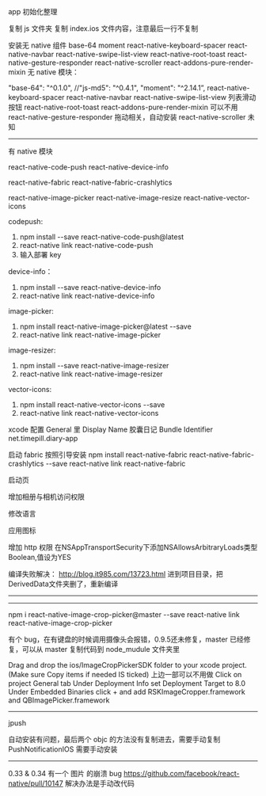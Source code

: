app 初始化整理


复制 js 文件夹
复制 index.ios 文件内容，注意最后一行不复制

安装无 native 组件
base-64 moment react-native-keyboard-spacer react-native-navbar react-native-swipe-list-view react-native-root-toast 
react-native-gesture-responder react-native-scroller react-addons-pure-render-mixin
无 native 模块：

"base-64": "^0.1.0",
//"js-md5": "^0.4.1",
 "moment": "^2.14.1”,
react-native-keyboard-spacer
react-native-navbar
react-native-swipe-list-view 列表滑动按钮
react-native-root-toast
react-addons-pure-render-mixin  可以不用
react-native-gesture-responder 拖动相关，自动安装
react-native-scroller  未知

---------------------------------------
有 native 模块

react-native-code-push
react-native-device-info

react-native-fabric
react-native-fabric-crashlytics

react-native-image-picker
react-native-image-resize
react-native-vector-icons


codepush:
1. npm install --save react-native-code-push@latest
2. react-native link react-native-code-push
3. 输入部署 key

device-info：
1. npm install --save react-native-device-info
2. react-native link react-native-device-info

image-picker:
1. npm install react-native-image-picker@latest --save
2. react-native link react-native-image-picker

image-resizer:
1. npm install --save react-native-image-resizer
2. react-native link react-native-image-resizer

vector-icons:
1. npm install react-native-vector-icons --save
2. react-native link react-native-vector-icons



xcode 配置
General 里
Display Name 胶囊日记
Bundle Identifier net.timepill.diary-app

启动 fabric
按照引导安装
npm install react-native-fabric react-native-fabric-crashlytics --save
react-native link react-native-fabric

启动页

增加相册与相机访问权限

修改语言

应用图标

增加 http 权限
在NSAppTransportSecurity下添加NSAllowsArbitraryLoads类型Boolean,值设为YES

编译失败解决：
http://blog.it985.com/13723.html
进到项目目录，把DerivedData文件夹删了，重新编译


---------

---------

npm i react-native-image-crop-picker@master --save
react-native link react-native-image-crop-picker

有个 bug，在有键盘的时候调用摄像头会报错，0.9.5还未修复，master 已经修复，可以从 master 复制代码到 node_mudule 文件夹里

Drag and drop the ios/ImageCropPickerSDK folder to your xcode project. (Make sure Copy items if needed IS ticked)
上边一部可以不用做
Click on project General tab
Under Deployment Info set Deployment Target to 8.0
Under Embedded Binaries click + and add RSKImageCropper.framework and QBImagePicker.framework


-----------
jpush

自动安装有问题，最后两个 objc 的方法没有复制进去，需要手动复制
PushNotificationIOS 需要手动安装


------------
0.33 & 0.34 有一个 图片 的崩溃 bug
https://github.com/facebook/react-native/pull/10147
解决办法是手动改代码